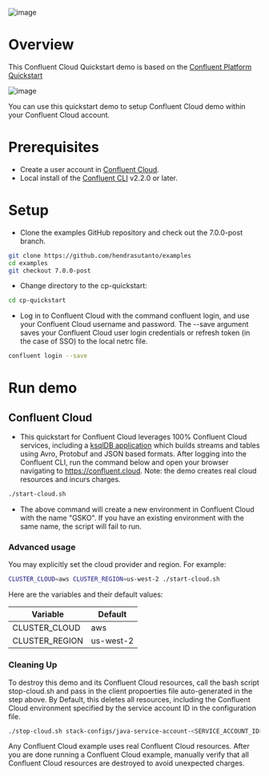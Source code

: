 ![image](../images/confluent-logo-300-2.png)

# Overview

This Confluent Cloud Quickstart demo is based on the [Confluent Platform Quickstart](https://github.com/confluentinc/examples/tree/7.0.0-post/cp-quickstart)

![image](images/quickstart.png)

You can use this quickstart demo to setup Confluent Cloud demo within your Confluent Cloud account.

# Prerequisites

* Create a user account in [Confluent Cloud](https://www.confluent.io/confluent-cloud/tryfree/).
* Local install of the [Confluent CLI](https://docs.confluent.io/confluent-cli/current/install.html) v2.2.0 or later.

# Setup

* Clone the examples GitHub repository and check out the 7.0.0-post branch.
```bash
git clone https://github.com/hendrasutanto/examples
cd examples
git checkout 7.0.0-post
```

* Change directory to the cp-quickstart:
```bash
cd cp-quickstart
```

* Log in to Confluent Cloud with the command confluent login, and use your Confluent Cloud username and password. The --save argument saves your Confluent Cloud user login credentials or refresh token (in the case of SSO) to the local netrc file.
```bash
confluent login --save
```

# Run demo

## Confluent Cloud

* This quickstart for Confluent Cloud leverages 100% Confluent Cloud services, including a [ksqlDB application](statements-cloud.sql) which builds streams and tables using Avro, Protobuf and JSON based formats. After logging into the Confluent CLI, run the command below and open your browser navigating to https://confluent.cloud. Note: the demo creates real cloud resources and incurs charges.

```bash
./start-cloud.sh
```

* The above command will create a new environment in Confluent Cloud with the name "GSKO". If you have an existing environment with the same name, the script will fail to run.

### Advanced usage

You may explicitly set the cloud provider and region. For example:

```bash
CLUSTER_CLOUD=aws CLUSTER_REGION=us-west-2 ./start-cloud.sh
```

Here are the variables and their default values:

| Variable | Default |
| --- | --- |
| CLUSTER_CLOUD | aws |
| CLUSTER_REGION | us-west-2 |

### Cleaning Up

To destroy this demo and its Confluent Cloud resources, call the bash script stop-cloud.sh and pass in the client propoerties file auto-generated in the step above. By Default, this deletes all resources, including the Confluent Cloud environment specified by the service account ID in the configuration file.

```bash
./stop-cloud.sh stack-configs/java-service-account-<SERVICE_ACCOUNT_ID>.config
```

Any Confluent Cloud example uses real Confluent Cloud resources. After you are done running a Confluent Cloud example, manually verify that all Confluent Cloud resources are destroyed to avoid unexpected charges.
